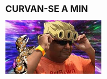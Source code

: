 # CURVAN-SE A MIN
![TOME CUIDADO](https://github.com/TIAGOH515/Web_Page-TIAGO_1A_DIRCE_MAIA/blob/main/banido.png)
